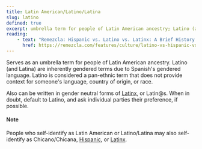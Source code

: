 ```yaml
---
title: Latin American/Latino/Latina
slug: latino
defined: true
excerpt: umbrella term for people of Latin American ancestry; Latino (and Latina) are inherently gendered terms, see Latinx for gender neutral form; considered a pan-ethnic term
reading:
    - text: "Remezcla: Hispanic vs. Latino vs. Latinx: A Brief History of How These Words Originated"
      href: https://remezcla.com/features/culture/latino-vs-hispanic-vs-latinx-how-these-words-originated/
---
```


Serves as an umbrella term for people of Latin American ancestry. Latino (and Latina) are inherently gendered terms due to Spanish's gendered language. Latino is considered a pan-ethnic term that does not provide context for someone's language, country of origin, or race.

Also can be written in gender neutral forms of [Latinx](/definitions/latinx), or Latin@s. When in doubt, default to Latino, and ask individual parties their preference, if possible.

#### Note

People who self-identify as Latin American or Latino/Latina may also self-identify as Chicano/Chicana, [Hispanic](/definitions/hispanic), or [Latinx](/definitions/latinx).
